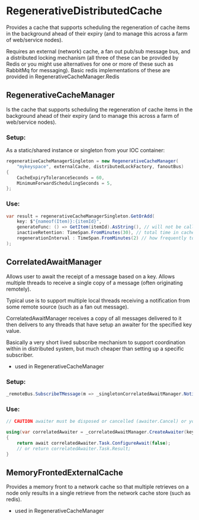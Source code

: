 # RegenerativeDistributedCache

Provides a cache that supports scheduling the regeneration of cache items in the background ahead
of their expiry (and to manage this across a farm of web/service nodes).

Requires an external (network) cache, a fan out pub/sub message bus, and a distributed locking
mechanism (all three of these can be provided by Redis or you might use alternatives for one or
more of these such as RabbitMq for messaging). Basic redis implementations of these are provided
in RegenerativeCacheManager.Redis


## RegenerativeCacheManager

Is the cache that supports scheduling the regeneration of cache items in the background ahead
of their expiry (and to manage this across a farm of web/service nodes).

### Setup:

As a static/shared instance or singleton from your IOC container:

```C#
regenerativeCacheManagerSingleton = new RegenerativeCacheManager(
	"mykeyspace", externalCache, distributedLockFactory, fanoutBus)
{
    CacheExpiryToleranceSeconds = 60,
    MinimumForwardSchedulingSeconds = 5,
};
```

### Use:

```C#
var result = regenerativeCacheManagerSingleton.GetOrAdd(
    key: $"{nameof(Item)}:{itemId}", 
    generateFunc: () => GetItem(itemId).AsString(), // will not be called if value exists
    inactiveRetention: TimeSpan.FromMinutes(30), // total time in cache and regenerating after last GetOrAdd call
    regenerationInterval : TimeSpan.FromMinutes(2) // how frequently to update cache from generateFunc()
);
```

## CorrelatedAwaitManager

Allows user to await the receipt of a message based on a key. Allows multiple threads to receive a
single copy of a message (often originating remotely).

Typical use is to support multiple local threads receiving a notification from some remote source
(such as a fan out message).

CorrelatedAwaitManager receives a copy of all messages delivered to it then delivers to any threads that have setup
an awaiter for the specified key value.

Basically a very short lived subscribe mechanism to support coordination within in distributed system,
but much cheaper than setting up a specific subscriber.

* used in RegenerativeCacheManager

### Setup:

```C#
_remoteBus.SubscribeTMessage(m => _singletonCorrelatedAwaitManager.NotifyAwaiters(m));
```

### Use:

```C#
// CAUTION awaiter must be disposed or cancelled (awaiter.Cancel) or you will have a memory leak.

using(var correlatedAwaiter = _correlatedAwaitManager.CreateAwaiter(key))
{
    return await correlatedAwaiter.Task.ConfigureAwait(false);
    // or return correlatedAwaiter.Task.Result;
}
```

## MemoryFrontedExternalCache

Provides a memory front to a network cache so that multiple retrieves on a node only results in a
single retrieve from the network cache store (such as redis).

* used in RegenerativeCacheManager
